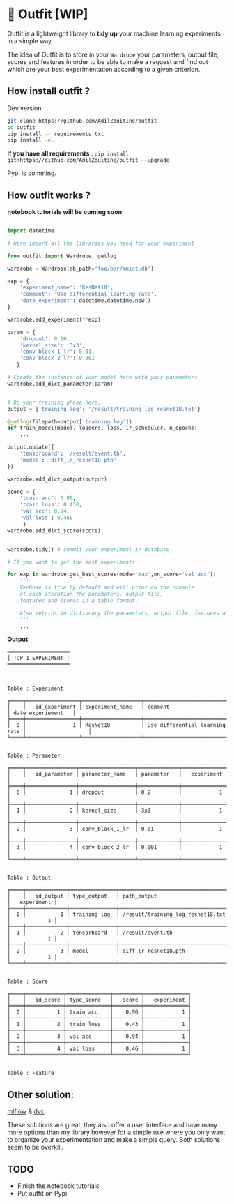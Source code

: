 # :dress: Outfit [WIP]

Outfit is a lightweight library to **tidy up** your machine learning experiments in a simple way.

The idea of Outfit is to store in your `Wardrobe` your parameters, output file, scores and features in order to be able to make a request and find out which are your best experimentation according to a given criterion.

## How install outfit ?

Dev version: 
```bash
git clone https://github.com/AdilZouitine/outfit
cd outfit
pip install -r requirements.txt
pip install -e.
```

**If you have all requirements** :
`pip install git+https://github.com/AdilZouitine/outfit --upgrade`

Pypi is comming.

## How outfit works ?

**notebook tutorials will be coming soon**

```python

import datetime

# Here import all the libraries you need for your experiment

from outfit import Wardrobe, getlog

wardrobe = Wardrobe(db_path='foo/bar/mnist.db')

exp = {
    'experiment_name': 'ResNet18',
    'comment': 'Use differential learning rate',
    'date_experiment': datetime.datetime.now()
}

wardrobe.add_experiment(**exp)

param = {
    'dropout': 0.20,
    'kernel_size': '3x3',
    'conv_block_1_lr': 0.01,
    'conv_block_2_lr': 0.001
   }

# Create the instance of your model here with your parameters
wardrobe.add_dict_parameter(param)


# Do your training phase here.
output = {'training log': '/result/training_log_resnet18.txt'}

@getlog(filepath=output['training log'])
def train_model(model, loaders, loss, lr_scheduler, n_epoch):
    ...

output.update({
    'tensorboard': '/result/event.tb',
    'model': 'diff_lr_resnet18.pth'
})

wardrobe.add_dict_output(output)

score = {
    'train acc': 0.96,
    'train loss': 0.430,
    'val acc': 0.94,
    'val loss': 0.460
     }
wardrobe.add_dict_score(score)


wardrobe.tidy() # commit your experiment in database

```

```python
# If you want to get the best experiments 

for exp in wardrobe.get_best_scores(mode='max',on_score='val acc'):
    '''
    Verbose is true by default and will print on the console 
    at each iteration the parameters, output file, 
    features and scores in a table format.

    Also returns in dictionary the parameters, output file, features and scores.
    '''
    ...

```
**Output**:
```
════════════════════
│ TOP 1 EXPERIMENT │
════════════════════



Table : Experiment 

╒════╤═════════════════╤═══════════════════╤════════════════════════════════╤════════════════════╕
│    │   id_experiment │ experiment_name   │ comment                        │ date_experiement   │
╞════╪═════════════════╪═══════════════════╪════════════════════════════════╪════════════════════╡
│  0 │               1 │ ResNet18          │ Use differential learning rate │                    │
╘════╧═════════════════╧═══════════════════╧════════════════════════════════╧════════════════════╛


Table : Parameter 

╒════╤════════════════╤══════════════════╤═════════════╤══════════════╕
│    │   id_parameter │ parameter_name   │ parameter   │   experiment │
╞════╪════════════════╪══════════════════╪═════════════╪══════════════╡
│  0 │              1 │ dropout          │ 0.2         │            1 │
├────┼────────────────┼──────────────────┼─────────────┼──────────────┤
│  1 │              2 │ kernel_size      │ 3x3         │            1 │
├────┼────────────────┼──────────────────┼─────────────┼──────────────┤
│  2 │              3 │ conv_block_1_lr  │ 0.01        │            1 │
├────┼────────────────┼──────────────────┼─────────────┼──────────────┤
│  3 │              4 │ conv_block_2_lr  │ 0.001       │            1 │
╘════╧════════════════╧══════════════════╧═════════════╧══════════════╛


Table : Output 

╒════╤═════════════╤═══════════════╤═══════════════════════════════════╤══════════════╕
│    │   id_output │ type_output   │ path_output                       │   experiment │
╞════╪═════════════╪═══════════════╪═══════════════════════════════════╪══════════════╡
│  0 │           1 │ training log  │ /result/training_log_resnet18.txt │            1 │
├────┼─────────────┼───────────────┼───────────────────────────────────┼──────────────┤
│  1 │           2 │ tensorboard   │ /result/event.tb                  │            1 │
├────┼─────────────┼───────────────┼───────────────────────────────────┼──────────────┤
│  2 │           3 │ model         │ diff_lr_resnet18.pth              │            1 │
╘════╧═════════════╧═══════════════╧═══════════════════════════════════╧══════════════╛


Table : Score 

╒════╤════════════╤══════════════╤═════════╤══════════════╕
│    │   id_score │ type_score   │   score │   experiment │
╞════╪════════════╪══════════════╪═════════╪══════════════╡
│  0 │          1 │ train acc    │    0.96 │            1 │
├────┼────────────┼──────────────┼─────────┼──────────────┤
│  1 │          2 │ train loss   │    0.43 │            1 │
├────┼────────────┼──────────────┼─────────┼──────────────┤
│  2 │          3 │ val acc      │    0.94 │            1 │
├────┼────────────┼──────────────┼─────────┼──────────────┤
│  3 │          4 │ val loss     │    0.46 │            1 │
╘════╧════════════╧══════════════╧═════════╧══════════════╛


Table : Feature 

```

## Other solution:

[mlflow](https://github.com/mlflow/mlflow) & [dvc](https://github.com/iterative/dvc).

These solutions are great, they also offer a user interface and have many more options than my library however for a simple use where you only want to organize your experimentation and make a simple query.
Both solutions seem to be overkill.

## TODO

- Finish the notebook tutorials
- Put outfit on Pypi
